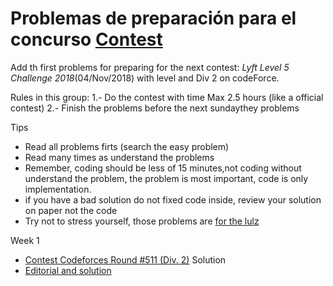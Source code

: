 # Problemas de preparación para el concurso [Contest](https://codeforces.com/contests/1044)


Add  th first problems for preparing for the next contest: *Lyft Level 5 Challenge 2018*(04/Nov/2018) with level and Div 2 on codeForce.

Rules in this group:
1.- Do the contest with time Max 2.5 hours (like a official contest)
2.- Finish the problems before the next sundaythey problems

Tips
  * Read all problems firts (search the easy problem)
  * Read many times as understand the problems 
  * Remember, coding should be less of 15 minutes,not coding without
    understand the problem, the problem is most important, code is
    only implementation.
  * if you have a bad solution do not fixed code inside, review your
    solution on paper not the code
  * Try not to stress yourself, those problems are [for the
    lulz](https://en.wikipedia.org/wiki/LulzSec#Ideology)

Week 1
  * [Contest Codeforces Round #511 (Div. 2)](https://codeforces.com/contest/1047)
Solution
  * [Editorial and solution](https://codeforces.com/blog/entry/61993)
